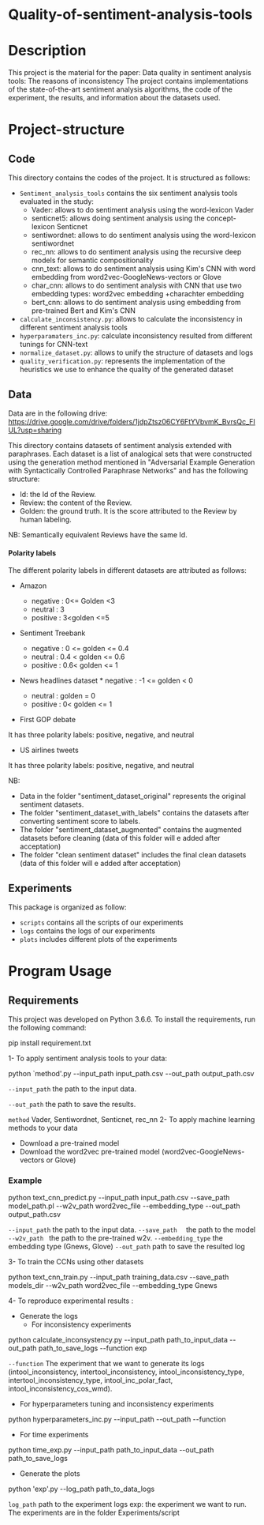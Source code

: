 # Quality-of-sentiment-analysis-tools



# Description 

This project is the material for the paper: Data quality in sentiment analysis tools: The reasons of inconsistency
The project contains implementations of the state-of-the-art sentiment analysis algorithms, the code of the experiment, the results, and information about the datasets used.



# Project-structure

## Code
This directory contains the codes of the project. It is structured as follows:
* `Sentiment_analysis_tools`  contains the six sentiment analysis tools evaluated in the study:
  * Vader:  allows to do sentiment analysis using the word-lexicon Vader 
  * senticnet5:  allows doing sentiment analysis using the concept-lexicon Senticnet 
  * sentiwordnet:  allows to do sentiment analysis using the word-lexicon sentiwordnet 
  * rec_nn:  allows to do sentiment analysis using the recursive deep models for semantic compositionality 
  * cnn_text: allows to do sentiment analysis using Kim's CNN with word embedding from word2vec-GoogleNews-vectors or Glove
  * char_cnn: allows to do sentiment analysis with CNN that use two embedding types: word2vec embedding +charachter embedding
  * bert_cnn: allows to do sentiment analysis using embedding from pre-trained Bert and Kim's CNN 
* `calculate_inconsistency.py`:  allows to calculate the inconsistency in different sentiment analysis tools
* `hyperparamaters_inc.py`:  calculate inconsistency resulted from different tunings for  CNN-text
* `normalize_dataset.py`: allows to unify the structure of datasets and logs
* `quality_verification.py`: represents the implementation of the  heuristics we use to enhance the quality of the generated dataset
 ## Data 
 Data are in the following drive: 
https://drive.google.com/drive/folders/1jdpZtsz06CY6FtYVbvmK_BvrsQc_FIUL?usp=sharing

This directory contains datasets of sentiment analysis extended with paraphrases. Each dataset is a list of analogical sets that were constructed using the generation method mentioned in "Adversarial Example Generation with Syntactically Controlled Paraphrase Networks" and has the following structure: 
 
 - Id: the Id of the Review. 
 - Review: the content of the Review.
 - Golden: the ground truth. It is the score attributed to the Review by human labeling.
 
NB: Semantically equivalent Reviews have the same Id.


#### Polarity labels 

The different polarity labels in different datasets are attributed as follows: 
* Amazon
     * negative : 0<= Golden <3
	 * neutral : 3
	 * positive : 3<golden <=5 
	 
* Sentiment Treebank 
   * negative : 0 <= golden <= 0.4
   * neutral : 0.4 < golden <= 0.6
   *  positive : 0.6< golden <= 1 
	 
* News headlines dataset
        * negative : -1 <= golden < 0
	* neutral : golden = 0
	* positive : 0< golden <= 1 

* First GOP debate

 It has three polarity labels: positive, negative, and neutral
 
 * US airlines tweets
 
 It has three polarity labels: positive, negative, and neutral

 
 NB: 	 
*  Data in the folder "sentiment_dataset_original" represents the original sentiment datasets.
* The folder "sentiment_dataset_with_labels" contains the datasets after converting sentiment score to labels.
*  The folder "sentiment_dataset_augmented" contains the augmented datasets before cleaning 
(data of this folder will e added after acceptation)
* The folder "clean sentiment dataset" includes the final clean datasets
(data of this folder will e added after acceptation)


## Experiments


This package is organized as follow: 
* `scripts` contains all the scripts of our experiments 
* `logs` contains  the logs of our experiments
* `plots` includes different plots of the experiments





# Program Usage


## Requirements 
This project was developed on Python 3.6.6. 
To install the requirements, run the following command: 

pip install requirement.txt

1- To apply sentiment analysis tools to your data:

python `method'.py --input_path input_path.csv  --out_path output_path.csv

`--input_path`  the path to the input data.

`--out_path`  the path to save the results.

`method` Vader, Sentiwordnet, Senticnet, rec_nn
2- To apply machine learning methods to your data

* Download a pre-trained model
* Download the word2vec pre-trained model  (word2vec-GoogleNews-vectors or Glove)
 
 ### Example

python text_cnn_predict.py --input_path input_path.csv   --save_path  model_path.pl --w2v_path word2vec_file  --embedding_type   --out_path output_path.csv

`--input_path` the path to the input data.
`--save_path  ` the path to the model 
`--w2v_path ` the path to the pre-trained w2v.
`--embedding_type` the embedding type (Gnews, Glove)
`--out_path` path to save the resulted log

3- To train the CCNs using other datasets



python text_cnn_train.py --input_path  training_data.csv --save_path models_dir --w2v_path word2vec_file --embedding_type  Gnews

4- To reproduce experimental results  : 
* Generate the logs 
   - For inconsistency experiments 

 python calculate_inconsystency.py --input_path path_to_input_data  --out_path path_to_save_logs  --function  exp
 

`--function` The experiment that we want to generate its logs (intool_inconsistency, intertool_inconsistency, intool_inconsistency_type, intertool_inconsistency_type,  intool_inc_polar_fact, intool_inconsistency_cos_wmd).
   *  For hyperparameters tuning and inconsistency experiments 

  
 python hyperparameters_inc.py --input_path --out_path  --function 
 
*  For time experiments 

python  time_exp.py --input_path path_to_input_data  --out_path path_to_save_logs
 
* Generate the plots

 python 'exp'.py --log_path  path_to_data_logs   
 

`log_path` path to the experiment logs
exp: the experiment we want to run. The experiments are in the folder Experiments/script



